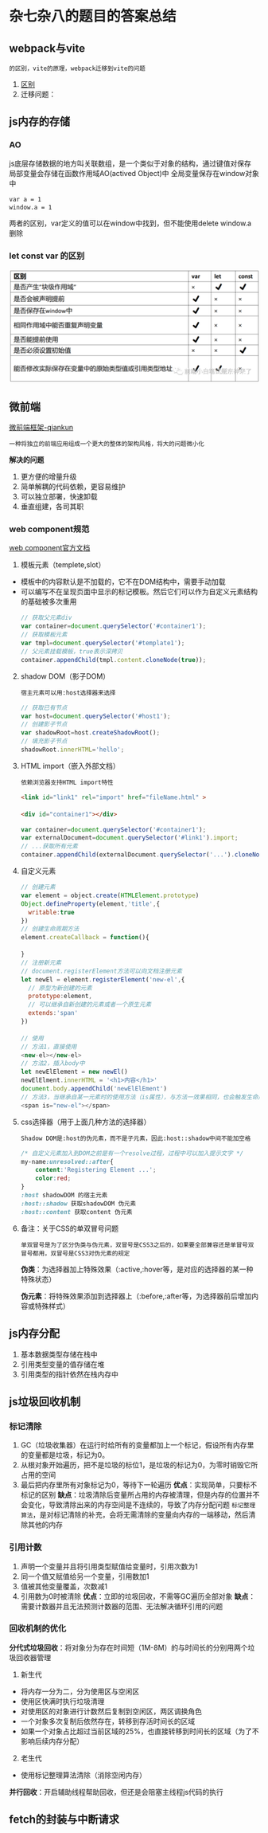 # 杂七杂八的题目的答案总结
## webpack与vite

`的区别，vite的原理，webpack迁移到vite的问题`

1. [区别](../vue/vue3/vite.md)
2. 迁移问题：

## js内存的存储

### AO
js底层存储数据的地方叫关联数组，是一个类似于对象的结构，通过键值对保存
局部变量会存储在函数作用域AO(actived Object)中
全局变量保存在window对象中

```
var a = 1
window.a = 1
```
两者的区别，var定义的值可以在window中找到，但不能使用delete window.a 删除

### let const var 的区别
![avatar](../image/image/内存.png)


## 微前端

[微前端框架-qiankun](https://github.com/umijs/qiankun)

`一种将独立的前端应用组成一个更大的整体的架构风格，将大的问题微小化`

**解决的问题**

1. 更方便的增量升级
1. 简单解耦的代码依赖，更容易维护
1. 可以独立部署，快速卸载
1. 垂直组建，各司其职

### web component规范

[web component官方文档](https://developer.mozilla.org/zh-CN/docs/Web/Web_Components)

1. 模板元素（templete,slot）
  + 模板中的内容默认是不加载的，它不在DOM结构中，需要手动加载
  + 可以编写不在呈现页面中显示的标记模板。然后它们可以作为自定义元素结构的基础被多次重用
    ```js
    // 获取父元素div
    var container=document.querySelector('#container1');
    // 获取模板元素
    var tmpl=document.querySelector('#template1');
    // 父元素挂载模板，true表示深拷贝
    container.appendChild(tmpl.content.cloneNode(true));
    ```
2. shadow DOM（影子DOM）

    `宿主元素可以用:host选择器来选择`
    ```js
    // 获取已有节点
    var host=document.querySelector('#host1');
    // 创建影子节点
    var shadowRoot=host.createShadowRoot();
    // 填充影子节点
    shadowRoot.innerHTML='hello';
    ```
3. HTML import（嵌入外部文档）

    `依赖浏览器支持HTML import特性`
    ```html
    <link id="link1" rel="import" href="fileName.html" >

    <div id="container1"></div>
    ```
    ```js
    var container=document.querySelector('#container1');
    var externalDocument=document.querySelector('#link1').import;
    // ...获取所有元素
    container.appendChild(externalDocument.querySelector('...').cloneNode(true));
    ```

4. 自定义元素
    ```js
    // 创建元素
    var element = object.create(HTMLElement.prototype)
    Object.defineProperty(element,'title',{
      writable:true
    })
    // 创建生命周期方法
    element.createCallback = function(){

    }
    // 注册新元素
    // document.registerElement方法可以向文档注册元素
    let newEl = element.registerElement('new-el',{
      // 原型为新创建的元素
      prototype:element,
      // 可以继承自新创建的元素或者一个原生元素
      extends:'span'
    })

    // 使用
    // 方法1，直接使用
    <new-el></new-el>
    // 方法2，插入body中
    let newElElement = new newEl()
    newElElment.innerHTML = '<h1>内容</h1>'
    document.body.appendChild('newElElEment')
    // 方法3，当继承自某一元素时的使用方法（is属性），与方法一效果相同，也会触发生命周期函数
    <span is="new-el"></span>
    ```
5. css选择器（用于上面几种方法的选择器）

    `Shadow DOM是:host的伪元素，而不是子元素，因此:host::shadow中间不能加空格`
    ```css
    /* 自定义元素加入到DOM之前是有一个resolve过程，过程中可以加入提示文字 */
    my-name:unresolved::after{
        content:'Registering Element ...';
        color:red;
    }
    :host shadowDOM 的宿主元素
    :host::shadow 获取shadowDOM 伪元素
    :host::content 获取content 伪元素
    ```
6. 备注：关于CSS的单双冒号问题

    `单双冒号是为了区分伪类与伪元素，双冒号是CSS3之后的，如果要全部兼容还是单冒号双冒号都用，双冒号是CSS3对伪元素的规定`

    **伪类**：为选择器加上特殊效果（:active,:hover等，是对应的选择器的某一种特殊状态）

    **伪元素**：将特殊效果添加到选择器上（:before,:after等，为选择器前后增加内容或特殊样式）



## js内存分配
1. 基本数据类型存储在栈中
2. 引用类型变量的值存储在堆
3. 引用类型的指针依然在栈内存中


## js垃圾回收机制
### 标记清除
1. GC（垃圾收集器）在运行时给所有的变量都加上一个标记，假设所有内存里的变量都是垃圾，标记为0。
1. 从根对象开始遍历，把不是垃圾的标位1，是垃圾的标记为0，为零时销毁它所占用的空间
1. 最后把内存里所有对象标记为0，等待下一轮遍历
**优点**：实现简单，只要标不标记的区别
**缺点**：垃圾清除后变量所占用的内存被清理，但是内存的位置并不会变化，导致清除出来的内存空间是不连续的，导致了内存分配问题
`标记整理算法`，是对标记清除的补充，会将无需清除的变量向内存的一端移动，然后清除其他的内存
### 引用计数
1. 声明一个变量并且将引用类型赋值给变量时，引用次数为1
1. 同一个值又赋值给另一个变量，引用数加1
1. 值被其他变量覆盖，次数减1
1. 引用数为0时被清除
**优点**：立即的垃圾回收，不需等GC遍历全部对象
**缺点**：需要计数器并且无法预测计数器的范围、无法解决循环引用的问题

### 回收机制的优化
**分代式垃圾回收**：将对象分为存在时间短（1M-8M）的与时间长的分别用两个垃圾回收器管理
1. 新生代
  + 将内存一分为二，分为使用区与空闲区
  + 使用区快满时执行垃圾清理
  + 对使用区的对象进行计数然后复制到空闲区，两区调换角色
  + 一个对象多次复制后依然存在，转移到存活时间长的区域
  + 如果一个对象占比超过当前区域的25%，也直接转移到时间长的区域（为了不影响后续内存分配）

2. 老生代
  + 使用标记整理算法清除（消除空闲内存）

**并行回收**：开启辅助线程帮助回收，但还是会阻塞主线程js代码的执行


## fetch的封装与中断请求

